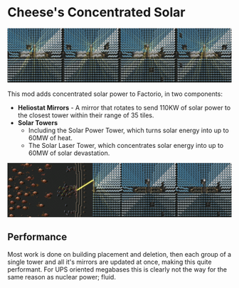 # Cheese's Concentrated Solar

![banner art](non_mod/banner.png)

This mod adds concentrated solar power to Factorio, in two components:

- **Heliostat Mirrors** - A mirror that rotates to send 110KW of solar power to the closest tower within their range of 35 tiles.
- **Solar Towers**
	- Including the Solar Power Tower, which turns solar energy into up to 60MW of heat.
	- The Solar Laser Tower, which concentrates solar energy into up to 60MW of solar devastation.

![banner art](non_mod/banner2.png)

## Performance

Most work is done on building placement and deletion, then each group of a single tower and all it's mirrors are updated at once, making this quite performant. For UPS oriented megabases this is clearly not the way for the same reason as nuclear power; fluid.
